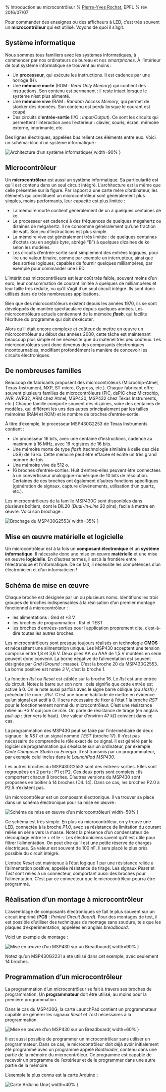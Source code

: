 % Introduction au microcontrôleur
% [Pierre-Yves Rochat](mailto:pyr@pyr.ch), EPFL
% rév 2016/07/07


Pour commander des enseignes ou des afficheurs à LED, c’est très souvent un **microcontrôleur** qui est utilisé. Voyons de quoi il s’agit.

## Système informatique ##

Nous sommes tous familiers avec les systèmes informatiques, à commencer par nos ordinateurs de bureau et nos *smartphones*. À l’intérieur de tout système informatique se trouvent au moins :

* Un **processeur**, qui exécute les instructions. Il est cadencé par une horloge (H).
* Une **mémoire morte** (ROM : *Read Only Memory*) qui contient des instructions. Son contenu est permanent : il reste intact lorsque le système n’est plus alimenté.
* Une **mémoire vive** (RAM : *Random Access Memory*, qui permet de stocker des données. Son contenu est perdu lorsque le courant est coupé.
* Des circuits d’**entrée-sortie** (I/O : *Input/Output*). Ce sont les circuits qui permettent l’interaction avec l’extérieur : clavier, souris, écran, mémoire externe, imprimante, etc.

Des lignes électriques, appelées *bus* relient ces éléments entre eux. Voici un schéma-bloc d’un système informatique :

![Architecture d’un système informatique](images/architecture-sys-info.svg "Architecture d’un système informatique"){ width=90% }

## Microcontrôleur ##

Un **microcontrôleur** est aussi un système informatique. Sa particularité est qu’il est contenu dans un seul circuit intégré. L’architecture est la même que celle présentée sur la figure. Par rapport à une carte mère d’ordinateur, les éléments qui constituent un microcontrôleur sont généralement plus simples, moins performants, leur capacité est plus limitée :

* La mémoire morte contient généralement de un à quelques centaines de ko.
* Le processeur est cadencé à des fréquences de quelques mégahertz ou dizaines de mégahertz. Il ne consomme généralement qu’une fraction de watt. Son jeu d’instructions est plus simple.
* La mémoire vive est généralement très limitée : de quelques centaines d’octets (ou en anglais *byte*, abrégé “B”) à quelques dizaines de ko selon les modèles.
* Les circuits d’entrée-sortie sont simplement des entrées logiques, pour lire une valeur binaire, comme par exemple un interrupteur, ainsi que des sorties logiques, capables de fournir quelques milliampères, par exemple pour commander une LED.

L’intérêt des microcontrôleurs est leur coût très faible, souvent moins d’un euro, leur consommation de courant limitée à quelques de milliampères et leur taille très réduite, vu qu’il s’agit d’un seul circuit intégré. Ils sont donc utilisés dans de très nombreuses applications.

Bien que des microcontrôleurs existent depuis les années 1970, ils se sont développés de manière spectaculaire depuis quelques années. Les microcontrôleurs actuels contiennent de la mémoire __*flash*__, qui facilite l’écriture du programme qui doit s’exécuter.

Alors qu’il était encore complexe et coûteux de mettre en œuvre un microcontrôleur au début des années 2000, cette tâche est maintenant beaucoup plus simple et ne nécessite que du matériel très peu coûteux. Les microcontrôleurs sont donc devenus des composants électroniques incontournables, modifiant profondément la manière de concevoir les circuits électroniques.

## De nombreuses familles ##

Beaucoup de fabricants proposent des microcontrôleurs (Microchip-Atmel, Texas-Instrument, NXP, ST-micro, Cypress, etc.). Chaque fabricant offre souvent plusieurs familles de microcontrôleurs (PIC, dsPIC chez Microchip, AVR, AVR32, ARM chez Atmel, MSP430, MSP432 chez Texas Instruments, etc.) Chaque famille comporte souvent des dizaines, voire des centaines de modèles, qui diffèrent les uns des autres principalement par les tailles mémoires (RAM et ROM) et le nombre de broches d’entrée-sortie.

À titre d’exemple, le processeur MSP430G2253 de Texas Instruments contient :

* Un processeur 16 bits, avec une centaine d’instructions, cadencé au maximum à 16 MHz, avec 16 registres de 16 bits.
* Une mémoire morte de type *flash* (technologie similaire à celle des clés USB) de 16 ko. Cette mémoire peut être effacée et écrite un très grand nombre de fois.
* Une mémoire vive de 512 o.
* 16 broches d’entrée-sorties. Huit d’entres-elles peuvent être connectées à un convertisseur analogique-numérique de 10 bits de résolution. Certaines de ces broches ont également d’autres fonctions spécifiques (génération de signaux, capture d’événements, utilisation d’un quartz, etc.).

Les microcontrôleurs de la famille MSP430G sont disponibles dans plusieurs boîtiers, dont le DIL20 (*Dual-In-Line* 20 pins), facile à mettre en œuvre. Voici son brochage :

![Brochage du MSP430G2553](images/pinout-msp430-20pin.svg "Brochage du MSP430G2553"){ width=35% }

## Mise en œuvre matérielle et logicielle ##

Un microcontrôleur est à la fois un **composant électronique** et un **système informatique**. Il nécessite donc une mise en œuvre **matérielle** et une mise en œuvre **logicielle**. En d’autres termes, il est à la frontière entre l’électronique et l’informatique. De ce fait, il nécessite les compétences d’un électronicien et d’un informaticien !

## Schéma de mise en œuvre ##

Chaque broche est désignée par un ou plusieurs noms. Identifions les trois groupes de broches indispensables à la réalisation d’un premier montage fonctionnel à microcontrôleur :

* les alimentations : Gnd et +3 V
* les broches de programmation : Rst et TEST
* les broches d’entrées-sorties pour l’application proprement dite, c’est-à-dire toutes les autres broches.

Les microcontrôleurs sont presque toujours réalisés en technologie **CMOS** et nécessitent une alimentation unique. Les MSP430 acceptent une tension comprise entre 1,8 et 3,6 V. Deux piles AA ou AAA de 1,5 V montées en série peuvent donc convenir. La borne négative de l’alimentation est souvent désignée par *Gnd* (*Ground* : masse). C’est la broche 20 du MSP430G2553. La borne positive est notée *3 V*, c’est la broche 1.

La fonction *Rst* ou *Reset* est câblée sur la broche 16. Le *Rst* est une entrée du circuit. Notez la barre sur son nom : cela signifie que cette entrée est active à 0. On le note aussi parfois avec le signe barre oblique (ou *slash*) `/` précédant le nom : */Rst*. C’est une bonne habitude de mettre en évidence qu’un signal est actif à 0. Il sera nécessaire de fixer à l’état 1 la broche *RST* pour le fonctionnement normal du microcontrôleur. C’est une résistance reliée au *+3 V* qui joue ce rôle. On parle de résistance de tirage (en anglais *pull-up* : tirer vers le haut). Une valeur d’environ 47 kΩ convient dans ce cas.

La programmation des MSP430 peut se faire par l’intermédiaire de deux signaux : le *RST* et un signal nommé *TEST* (broche 17). Il n’est pas nécessaire de comprendre le rôle exact de ce signal. Il est généré par le logiciel de programmation qui s’exécute sur un ordinateur, par exemple *Code Composer Studio* ou *Energia*. Il est transmis par un programmateur, par exemple celui inclus dans le *LaunchPad MSP430*.

Les autres broches du MSP430G2553 sont des entrées-sorties. Elles sont regroupées en 2 ports : P1 et P2. Ces deux ports sont complets : ils comportent chacun 8 broches. D’autres versions du MSP430 sont proposées en boîtier à 14 broches (DIL 14). Dans ce cas, les broches P2.0 à P2.5 n’existent pas.

Un microcontrôleur est un composant électronique. Il va trouver sa place dans un schéma électronique pour sa mise en œuvre :

![Schéma de mise en œuvre d’un microcontrôleur](images/schema-msp430.svg "Schéma de mise en œuvre d’un microcontrôleur"){ width=50% }

Ce schéma est très simple. En plus du microcontrôleur, on y trouve une LED, connectée à la broche *P1.0*, avec sa résistance de limitation du courant reliée en série vers la masse. Notez la présence d’un condensateur de découplage entre le + et le -. Les électroniciens savent qu’il est utile pour filtrer l’alimentation. On peut dire qu’il est une petite réserve de charges électriques. Sa valeur est souvent de 100 nF. Il sera placé le plus près possible du circuit intégré.

L’entrée *Reset* est maintenue à l’état logique *1* par une résistance reliée à l’alimentation positive, appelée résistance de tirage. Les signaux *Reset* et *Test* sont reliés à un connecteur, comportant aussi des broches pour l’alimentation. C’est par ce connecteur que le microcontrôleur pourra être programmé.

## Réalisation d’un montage à microcontrôleur ##

L’assemblage de composants électroniques se fait le plus souvent sur un circuit imprimé (**PCB** : *Printed Circuit Board*). Pour des montages de test, il est possible d’utiliser des techniques de montage sans soudure, tels que les plaques d’expérimentation, appelées en anglais *breadboard*.

Voici un exemple de montage :

![Mise en œuvre d’un MSP430 sur un Breadboard](images/MSP-2231-LED.svg "Mise en œuvre d’un MSP430 sur un Breadboard"){ width=90% }

Notez qu’un MSP430G2231 a été utilisé dans cet exemple, avec seulement 14 broches.

## Programmation d’un microcontrôleur ##

La programmation d’un microcontrôleur se fait à travers ses broches de programmation. Un **programmateur** doit être utilisé, au moins pour la première programmation.

Dans le cas du MSP430G, la carte LaunchPad contient un programmateur capable de générer les signaux *Reset* et *Test* nécessaires à la programmation.

![Mise en œuvre d’un MSP430 sur un Breadboard](images/launchpad-prog.png "Mise en œuvre d’un MSP430 sur un Breadboard"){ width=60% }

Il est aussi possible de programmer un microcontrôleur sans utiliser un programmateur. Dans ce cas, le microcontrôleur doit déjà avoir initialement été programmé avec un programme appelé *Bootloader*, contenu dans une partie de la mémoire du microcontrôleur. Ce programme est capable de recevoir un programme de l’extérieur et de le programmer dans une autre partie de la mémoire.

L’exemple le plus connu est la carte Arduino :

![Carte Arduino Uno](images/Uno.jpg "Carte Arduino UNO"){ width=40% }



